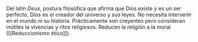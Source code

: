 Del latín *Deus*, postura filosófica que afirma que Dios existe y es un ser perfecto, Dios es el creador del universo y sus leyes. No necesita intervenir en el mundo ni su historia.
Prácticamente son creyentes pero consideran inútiles la vivencias y ritos religiosos.
Reducen la religión a la moral ([[Reduccionismo ético]]).